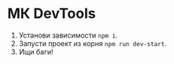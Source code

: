 # МК DevTools

1. Установи зависимости `npm i`.
2. Запусти проект из корня `npm run dev-start`.
3. Ищи баги!
